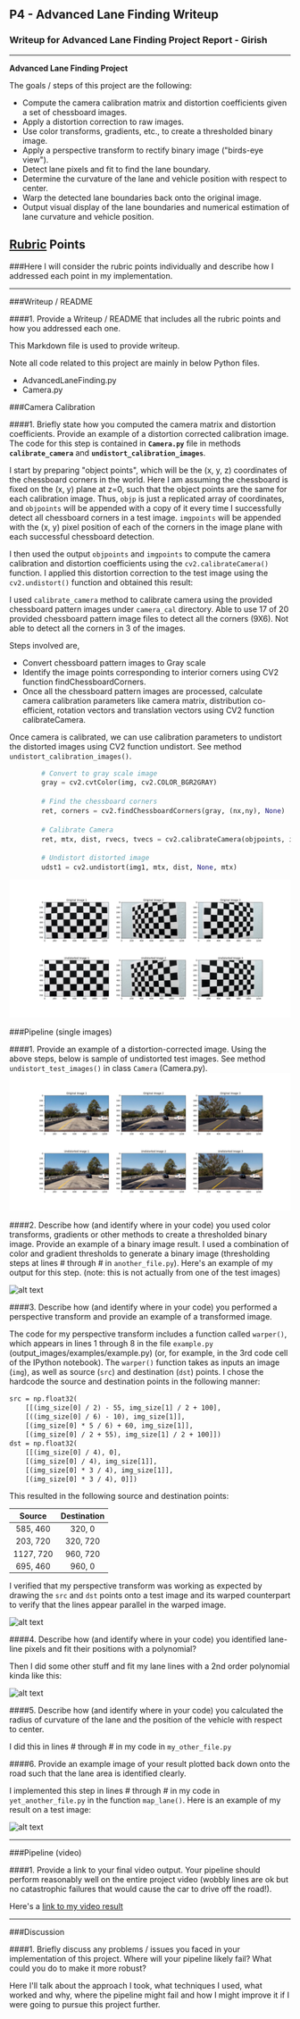 ## P4 - Advanced Lane Finding Writeup 
### Writeup for Advanced Lane Finding Project Report - Girish

---

**Advanced Lane Finding Project**

The goals / steps of this project are the following:

* Compute the camera calibration matrix and distortion coefficients given a set of chessboard images.
* Apply a distortion correction to raw images.
* Use color transforms, gradients, etc., to create a thresholded binary image.
* Apply a perspective transform to rectify binary image ("birds-eye view").
* Detect lane pixels and fit to find the lane boundary.
* Determine the curvature of the lane and vehicle position with respect to center.
* Warp the detected lane boundaries back onto the original image.
* Output visual display of the lane boundaries and numerical estimation of lane curvature and vehicle position.

[//]: # (Image References)

[image1]: ./output_images/undistorted_images.png "Undistorted"
[image2]: ./output_images/undistorted_test_images.png "Road Transformed"
[image3]: ./examples/binary_combo_example.jpg "Binary Example"
[image4]: ./examples/warped_straight_lines.jpg "Warp Example"
[image5]: ./examples/color_fit_lines.jpg "Fit Visual"
[image6]: ./examples/example_output.jpg "Output"
[video1]: ./project_video.mp4 "Video"

## [Rubric](https://review.udacity.com/#!/rubrics/571/view) Points
###Here I will consider the rubric points individually and describe how I addressed each point in my implementation.  

---
###Writeup / README

####1. Provide a Writeup / README that includes all the rubric points and how you addressed each one.  

This Markdown file is used to provide writeup.

Note all code related to this project are mainly in below Python files.
* AdvancedLaneFinding.py
* Camera.py

 
###Camera Calibration

####1. Briefly state how you computed the camera matrix and distortion coefficients. Provide an example of a distortion corrected calibration image.
The code for this step is contained in **`Camera.py`** file in methods **`calibrate_camera`** and **`undistort_calibration_images`**.

I start by preparing "object points", which will be the (x, y, z) coordinates of the chessboard corners in the 
world. Here I am assuming the chessboard is fixed on the (x, y) plane at z=0, such that the object points are the 
same for each calibration image.  Thus, `objp` is just a replicated array of coordinates, and `objpoints` will be
 appended with a copy of it every time I successfully detect all chessboard corners in a test image.  `imgpoints` 
 will be appended with the (x, y) pixel position of each of the corners in the image plane with each successful 
 chessboard detection.


I then used the output `objpoints` and `imgpoints` to compute the camera calibration and distortion coefficients using the `cv2.calibrateCamera()` function.  I applied this distortion correction to the test image using the `cv2.undistort()` function and obtained this result: 


I used `calibrate_camera` method to calibrate camera using the provided chessboard pattern images under `camera_cal` directory. 
Able to use 17 of 20 provided chessboard pattern image files to detect all the corners (9X6). Not able to detect all the corners in 3 of the images.
 
Steps involved are,
* Convert chessboard pattern images to Gray scale
* Identify the image points corresponding to interior corners using CV2 function findChessboardCorners.
* Once all the chessboard pattern images are processed, calculate camera calibration parameters like camera matrix, 
distribution co-efficient, rotation vectors and translation vectors using CV2 function calibrateCamera.

Once camera is calibrated, we can use calibration parameters to undistort the distorted images using CV2 function undistort.
See method ```undistort_calibration_images()```.

```python
        # Convert to gray scale image
        gray = cv2.cvtColor(img, cv2.COLOR_BGR2GRAY)

        # Find the chessboard corners
        ret, corners = cv2.findChessboardCorners(gray, (nx,ny), None)
        
        # Calibrate Camera
        ret, mtx, dist, rvecs, tvecs = cv2.calibrateCamera(objpoints, imgpoints, img_size, None, None)
        
        # Undistort distorted image
        udst1 = cv2.undistort(img1, mtx, dist, None, mtx)

```  

![alt text][image1]

###Pipeline (single images)

####1. Provide an example of a distortion-corrected image.
Using the above steps, below is sample of undistorted test images. See method `undistort_test_images()` in class `Camera` (Camera.py).
![alt text][image2]

####2. Describe how (and identify where in your code) you used color transforms, gradients or other methods to create a thresholded binary image.  Provide an example of a binary image result.
I used a combination of color and gradient thresholds to generate a binary image (thresholding steps at lines # through # in `another_file.py`).  Here's an example of my output for this step.  (note: this is not actually from one of the test images)

![alt text][image3]

####3. Describe how (and identify where in your code) you performed a perspective transform and provide an example of a transformed image.

The code for my perspective transform includes a function called `warper()`, which appears in lines 1 through 8 in the file `example.py` (output_images/examples/example.py) (or, for example, in the 3rd code cell of the IPython notebook).  The `warper()` function takes as inputs an image (`img`), as well as source (`src`) and destination (`dst`) points.  I chose the hardcode the source and destination points in the following manner:

```
src = np.float32(
    [[(img_size[0] / 2) - 55, img_size[1] / 2 + 100],
    [((img_size[0] / 6) - 10), img_size[1]],
    [(img_size[0] * 5 / 6) + 60, img_size[1]],
    [(img_size[0] / 2 + 55), img_size[1] / 2 + 100]])
dst = np.float32(
    [[(img_size[0] / 4), 0],
    [(img_size[0] / 4), img_size[1]],
    [(img_size[0] * 3 / 4), img_size[1]],
    [(img_size[0] * 3 / 4), 0]])

```
This resulted in the following source and destination points:

| Source        | Destination   | 
|:-------------:|:-------------:| 
| 585, 460      | 320, 0        | 
| 203, 720      | 320, 720      |
| 1127, 720     | 960, 720      |
| 695, 460      | 960, 0        |

I verified that my perspective transform was working as expected by drawing the `src` and `dst` points onto a test image and its warped counterpart to verify that the lines appear parallel in the warped image.

![alt text][image4]

####4. Describe how (and identify where in your code) you identified lane-line pixels and fit their positions with a polynomial?

Then I did some other stuff and fit my lane lines with a 2nd order polynomial kinda like this:

![alt text][image5]

####5. Describe how (and identify where in your code) you calculated the radius of curvature of the lane and the position of the vehicle with respect to center.

I did this in lines # through # in my code in `my_other_file.py`

####6. Provide an example image of your result plotted back down onto the road such that the lane area is identified clearly.

I implemented this step in lines # through # in my code in `yet_another_file.py` in the function `map_lane()`.  Here is an example of my result on a test image:

![alt text][image6]

---

###Pipeline (video)

####1. Provide a link to your final video output.  Your pipeline should perform reasonably well on the entire project video (wobbly lines are ok but no catastrophic failures that would cause the car to drive off the road!).

Here's a [link to my video result](./project_video.mp4)

---

###Discussion

####1. Briefly discuss any problems / issues you faced in your implementation of this project.  Where will your pipeline likely fail?  What could you do to make it more robust?

Here I'll talk about the approach I took, what techniques I used, what worked and why, where the pipeline might fail and how I might improve it if I were going to pursue this project further.  

